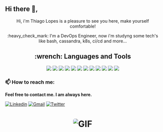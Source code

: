 ## Hi there 👋,

<p align="center">Hi, i'm Thiago Lopes is a pleasure to see you here, make yourself comfortable!</p>


<p align = "center"> :heavy_check_mark: I'm a DevOps Engineer, now i'm studyng some tech's like bash, cassandra, k8s, ci/cd and more...</p>



<h2 align="center"> :wrench: <strong>Languages and Tools</strong> </h2>
<p align="center">
<img src="https://img.shields.io/badge/Cassandra-1287B1?style=for-the-badge&logo=apache%20cassandra&logoColor=white">
<img src="https://img.shields.io/badge/Rust-d90429?style=for-the-badge&logo=rust&logoColor=white">
<img src="https://img.shields.io/badge/Python-FFD43B?style=for-the-badge&logo=python&logoColor=blue">
<img src="https://img.shields.io/badge/postgres-%23316192.svg?&style=for-the-badge&logo=postgresql&logoColor=white">
<img src="https://img.shields.io/badge/node.js%20-%2343853D.svg?&style=for-the-badge&logo=node.js&logoColor=white">
<img src="https://img.shields.io/badge/flask%20-%23000.svg?&style=for-the-badge&logo=flask&logoColor=white">
<img src="https://img.shields.io/badge/Ansible-000000?style=for-the-badge&logo=ansible&logoColor=white">
<img src="https://img.shields.io/badge/Docker-%232496ED.svg?&style=for-the-badge&logo=docker&logoColor=white">
<img src="https://img.shields.io/badge/kubernetes-%23007ACC.svg?&style=for-the-badge&logo=kubernetes&logoColor=white">
<img src="https://img.shields.io/badge/GitHub_Actions-2088FF?style=for-the-badge&logo=github-actions&logoColor=white">
<img src="https://img.shields.io/badge/Amazon_AWS-FF9900?style=for-the-badge&logo=amazonaws&logoColor=white">
<img src="https://img.shields.io/badge/Shell_Script-121011?style=for-the-badge&logo=gnu-bash&logoColor=white"></p>


### 📫 **How to reach me**:

**Feel free to contact me. I am always here.**

[![Linkedin](https://img.shields.io/badge/LinkedIn-0077B5?style=for-the-badge&logo=linkedin&logoColor=white)](https://www.linkedin.com/in/thiago18l/)
[![Gmail](https://img.shields.io/badge/Gmail-D14836?style=for-the-badge&logo=gmail&logoColor=white)](mailto:thiago.lopes.dev@gmail.com)
[![Twitter](https://img.shields.io/badge/Twitter-1DA1F2?style=for-the-badge&logo=twitter&logoColor=white)](https://twitter.com/_thiago18l)

<h1 align="center">
<img align="center" style="border-radius: 5px" alt="GIF" src="https://github-readme-stats.vercel.app/api/top-langs/?username=Thiago18l&layout=compact&theme=dark&hide_border=true"/>
</h1>
